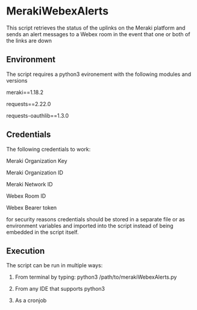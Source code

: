 # MerakiWebexAlerts
This script retrieves the status of the uplinks on the Meraki platform and sends an alert messages to a Webex room in the event that one or both of the links are down


## Environment
The script requires a python3 evironement with the following modules and versions

meraki==1.18.2

requests==2.22.0

requests-oauthlib==1.3.0

## Credentials
The following credentials to work:

Meraki Organization Key

Meraki Organization ID

Meraki Network ID

Webex Room ID

Webex Bearer token

for security reasons credentials should be stored in a separate file or as environment variables and imported into the script instead of being embedded in the script itself.

## Execution
The script can be run in multiple ways:

1. From terminal by typing: python3 /path/to/merakiWebexAlerts.py

2. From any IDE that supports python3

3. As a cronjob
